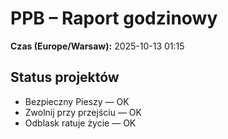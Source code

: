 # PPB – Raport godzinowy
**Czas (Europe/Warsaw):** 2025-10-13 01:15

## Status projektów
- Bezpieczny Pieszy — OK
- Zwolnij przy przejściu — OK
- Odblask ratuje życie — OK

